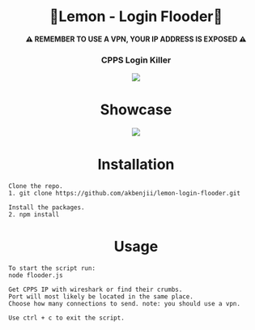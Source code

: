 <h1 align="center">🍋Lemon - Login Flooder🍋</h1>
<p align="center"><b>⚠️ REMEMBER TO USE A VPN, YOUR IP ADDRESS IS EXPOSED ⚠️</b></p>
<h3 align="center">CPPS Login Killer</h3>

<p align="center"><img src="https://i.imgur.com/iTRDJ3n.png" /></p>

<h1 align="center">Showcase</h1>

<p align="center">
  <img src="https://i.imgur.com/kpOEVZp.png" />
</p>

<h1 align="center">Installation</h1>

```
Clone the repo. 
1. git clone https://github.com/akbenjii/lemon-login-flooder.git

Install the packages.
2. npm install
```

<h1 align="center">Usage</h1>

```
To start the script run:
node flooder.js 

Get CPPS IP with wireshark or find their crumbs.
Port will most likely be located in the same place.
Choose how many connections to send. note: you should use a vpn.

Use ctrl + c to exit the script.
```
